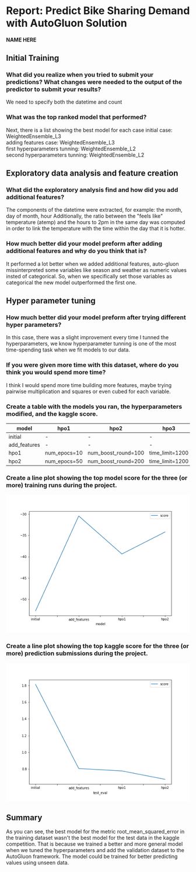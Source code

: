 # Report: Predict Bike Sharing Demand with AutoGluon Solution
#### NAME HERE

## Initial Training
### What did you realize when you tried to submit your predictions? What changes were needed to the output of the predictor to submit your results?
We need to specify both the datetime and count

### What was the top ranked model that performed?
Next, there is a list showing the best model for each case
initial case: WeightedEnsemble_L3  
adding features case: WeightedEnsemble_L3  
first hyperparameters tunning: WeightedEnsemble_L2  
second hyperparameters tunning: WeightedEnsemble_L2  

## Exploratory data analysis and feature creation
### What did the exploratory analysis find and how did you add additional features?
The components of the datetime were extracted, for example: the month, day of month, hour
Additionally, the ratio between the "feels like" temperature (atemp) and the hours to 2pm in the same day was computed in order to link the temperature with the time within the day that it is hotter.

### How much better did your model preform after adding additional features and why do you think that is?
It performed a lot better when we added additional features, auto-gluon missinterpreted some variables like season and weather as numeric values insted of categorical. So, when we specifically set those variables as categorical the new model outperformed the first one.

## Hyper parameter tuning
### How much better did your model preform after trying different hyper parameters?
In this case, there was a slight improvement every time I tunned the hyperparameters, we know hyperparameter tunning is one of the most time-spending task when we fit models to our data.

### If you were given more time with this dataset, where do you think you would spend more time?
I think I would spend more time building more features, maybe trying pairwise multiplication and squares or even cubed for each variable.

### Create a table with the models you ran, the hyperparameters modified, and the kaggle score.
|model|hpo1|hpo2|hpo3|hpo4|using_val_data|score|
|--|--|--|--|--|--|--|
|initial|-|-|-|-|False|1.81123|
|add_features|-|-|-|-|False|0.80735|
|hpo1|num_epocs=10|num_boost_round=100|time_limit=1200|num_trials=5|True|0.77891|
|hpo2|num_epocs=50|num_boost_round=200|time_limit=1200|num_trials=10|True|0.67880|


### Create a line plot showing the top model score for the three (or more) training runs during the project.

![model_train_score.png](img/model_train_score.png)

### Create a line plot showing the top kaggle score for the three (or more) prediction submissions during the project.

![model_test_score.png](img/model_test_score.png)

## Summary
As you can see, the best model for the metric root_mean_squared_error in the training dataset wasn't the best model for the test data in the kaggle competition. That is because we trained a better and more general model when we tuned the hyperparameters and add the validation dataset to the AutoGluon framework. The model could be trained for better predicting values using unseen data.
